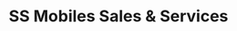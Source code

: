---
title: "SS Mobiles Sales & Services"
url: /vizianagaram/ss-mobiles-sales-und-services/
shop: Hifi
---